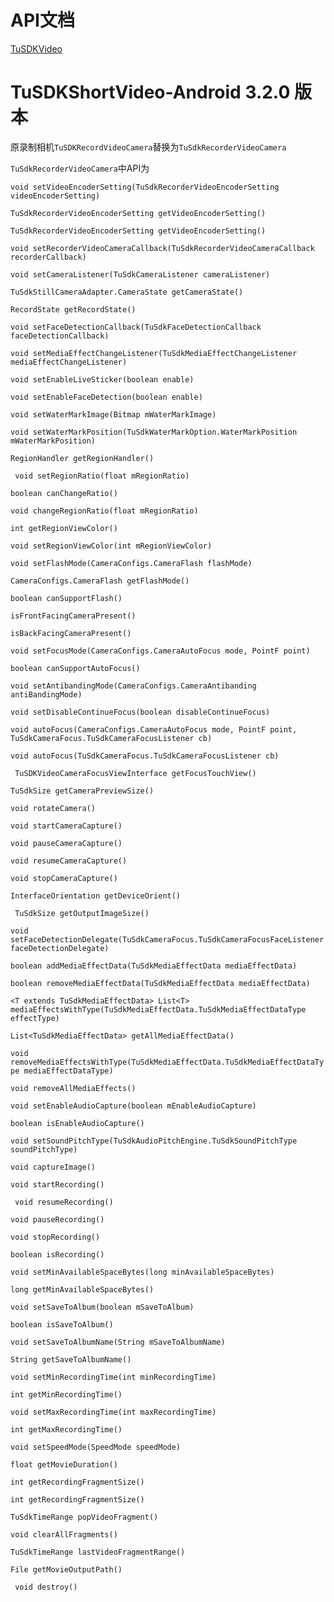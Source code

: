 
# API文档
[TuSDKVideo](https://tutucloud.com/docs/android/video/api/)

# TuSDKShortVideo-Android 3.2.0 版本

原录制相机```TuSDKRecordVideoCamera```替换为```TuSdkRecorderVideoCamera```

```TuSdkRecorderVideoCamera```中API为



```void setVideoEncoderSetting(TuSdkRecorderVideoEncoderSetting videoEncoderSetting)```

```TuSdkRecorderVideoEncoderSetting getVideoEncoderSetting()```

``TuSdkRecorderVideoEncoderSetting getVideoEncoderSetting()``

```void setRecorderVideoCameraCallback(TuSdkRecorderVideoCameraCallback recorderCallback)```

```void setCameraListener(TuSdkCameraListener cameraListener)```

```TuSdkStillCameraAdapter.CameraState getCameraState()```

```RecordState getRecordState()```

```void setFaceDetectionCallback(TuSdkFaceDetectionCallback faceDetectionCallback)```

```void setMediaEffectChangeListener(TuSdkMediaEffectChangeListener mediaEffectChangeListener)```

```void setEnableLiveSticker(boolean enable)```

```void setEnableFaceDetection(boolean enable)```

```void setWaterMarkImage(Bitmap mWaterMarkImage)```

```void setWaterMarkPosition(TuSdkWaterMarkOption.WaterMarkPosition mWaterMarkPosition)```

```RegionHandler getRegionHandler()```

``` void setRegionRatio(float mRegionRatio)```

```boolean canChangeRatio()```

```void changeRegionRatio(float mRegionRatio)```

```int getRegionViewColor()```

```void setRegionViewColor(int mRegionViewColor)```

```void setFlashMode(CameraConfigs.CameraFlash flashMode)```

```CameraConfigs.CameraFlash getFlashMode()```

```boolean canSupportFlash()```

```isFrontFacingCameraPresent()```

```isBackFacingCameraPresent()```

```void setFocusMode(CameraConfigs.CameraAutoFocus mode, PointF point)```

```boolean canSupportAutoFocus()```

```void setAntibandingMode(CameraConfigs.CameraAntibanding antiBandingMode)```

``void setDisableContinueFocus(boolean disableContinueFocus)``

```void autoFocus(CameraConfigs.CameraAutoFocus mode, PointF point, TuSdkCameraFocus.TuSdkCameraFocusListener cb)```

```void autoFocus(TuSdkCameraFocus.TuSdkCameraFocusListener cb)```

``` TuSDKVideoCameraFocusViewInterface getFocusTouchView()```

```TuSdkSize getCameraPreviewSize()```

```void rotateCamera()```

```void startCameraCapture()```

```void pauseCameraCapture()```

```void resumeCameraCapture()```

``void stopCameraCapture()``

```InterfaceOrientation getDeviceOrient()```

``` TuSdkSize getOutputImageSize()```

```void setFaceDetectionDelegate(TuSdkCameraFocus.TuSdkCameraFocusFaceListener faceDetectionDelegate)```

```boolean addMediaEffectData(TuSdkMediaEffectData mediaEffectData)```

```boolean removeMediaEffectData(TuSdkMediaEffectData mediaEffectData)```

```<T extends TuSdkMediaEffectData> List<T> mediaEffectsWithType(TuSdkMediaEffectData.TuSdkMediaEffectDataType effectType)```

```List<TuSdkMediaEffectData> getAllMediaEffectData()```

```void removeMediaEffectsWithType(TuSdkMediaEffectData.TuSdkMediaEffectDataType mediaEffectDataType)```

```void removeAllMediaEffects()```

```void setEnableAudioCapture(boolean mEnableAudioCapture)```

```boolean isEnableAudioCapture()```

```void setSoundPitchType(TuSdkAudioPitchEngine.TuSdkSoundPitchType soundPitchType)```

```void captureImage()```

```void startRecording()```

``` void resumeRecording()```

```void pauseRecording()```

```void stopRecording()```

```boolean isRecording()```

```void setMinAvailableSpaceBytes(long minAvailableSpaceBytes)```

```long getMinAvailableSpaceBytes()```

```void setSaveToAlbum(boolean mSaveToAlbum)```

```boolean isSaveToAlbum()```

```void setSaveToAlbumName(String mSaveToAlbumName)```

```String getSaveToAlbumName()```

```void setMinRecordingTime(int minRecordingTime)```

```int getMinRecordingTime()```

```void setMaxRecordingTime(int maxRecordingTime)```

``int getMaxRecordingTime()``

```void setSpeedMode(SpeedMode speedMode)```

```float getMovieDuration()```

```int getRecordingFragmentSize()```

```int getRecordingFragmentSize()```

```TuSdkTimeRange popVideoFragment()```

```void clearAllFragments()```

```TuSdkTimeRange lastVideoFragmentRange()```

```File getMovieOutputPath()```

``` void destroy()```







